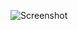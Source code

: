 ![Screenshot](https://raw.githubusercontent.com/Cryakl/Ultimate-RAT-Collection/refs/heads/main/SanityRat/Screenshot.png)
